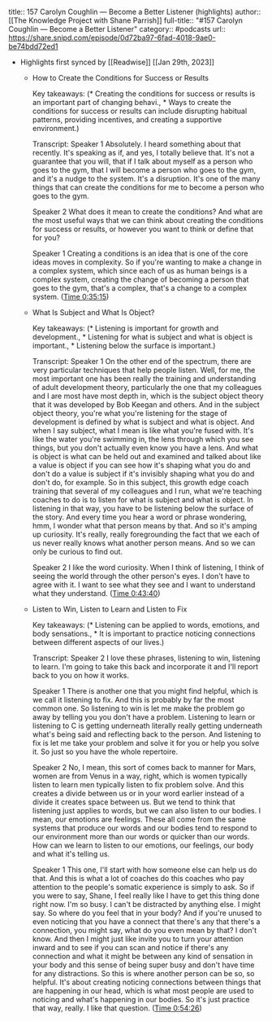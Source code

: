 title:: 157 Carolyn Coughlin —  Become a Better Listener (highlights)
author:: [[The Knowledge Project with Shane Parrish]]
full-title:: "\#157 Carolyn Coughlin —  Become a Better Listener"
category:: #podcasts
url:: https://share.snipd.com/episode/0d72ba97-6fad-4018-9ae0-be74bdd72ed1

- Highlights first synced by [[Readwise]] [[Jan 29th, 2023]]
	- How to Create the Conditions for Success or Results
	  
	  Key takeaways:
	  (* Creating the conditions for success or results is an important part of changing behavi., * Ways to create the conditions for success or results can include disrupting habitual patterns, providing incentives, and creating a supportive environment.)
	  
	  Transcript:
	  Speaker 1
	  Absolutely. I heard something about that recently. It's speaking as if, and yes, I totally believe that. It's not a guarantee that you will, that if I talk about myself as a person who goes to the gym, that I will become a person who goes to the gym, and it's a nudge to the system. It's a disruption. It's one of the many things that can create the conditions for me to become a person who goes to the gym.
	  
	  Speaker 2
	  What does it mean to create the conditions? And what are the most useful ways that we can think about creating the conditions for success or results, or however you want to think or define that for you?
	  
	  Speaker 1
	  Creating a conditions is an idea that is one of the core ideas moves in complexity. So if you're wanting to make a change in a complex system, which since each of us as human beings is a complex system, creating the change of becoming a person that goes to the gym, that's a complex, that's a change to a complex system. ([Time 0:35:15](https://share.snipd.com/snip/32aeebd9-1404-4cc5-919e-30fbee8ded90))
	- What Is Subject and What Is Object?
	  
	  Key takeaways:
	  (* Listening is important for growth and development., * Listening for what is subject and what is object is important., * Listening below the surface is important.)
	  
	  Transcript:
	  Speaker 1
	  On the other end of the spectrum, there are very particular techniques that help people listen. Well, for me, the most important one has been really the training and understanding of adult development theory, particularly the one that my colleagues and I are most have most depth in, which is the subject object theory that it was developed by Bob Keegan and others. And in the subject object theory, you're what you're listening for the stage of development is defined by what is subject and what is object. And when I say subject, what I mean is like what you're fused with. It's like the water you're swimming in, the lens through which you see things, but you don't actually even know you have a lens. And what is object is what can be held out and examined and talked about like a value is object if you can see how it's shaping what you do and don't do a value is subject if it's invisibly shaping what you do and don't do, for example. So in this subject, this growth edge coach training that several of my colleagues and I run, what we're teaching coaches to do is to listen for what is subject and what is object. In listening in that way, you have to be listening below the surface of the story. And every time you hear a word or phrase wondering, hmm, I wonder what that person means by that. And so it's amping up curiosity. It's really, really foregrounding the fact that we each of us never really knows what another person means. And so we can only be curious to find out.
	  
	  Speaker 2
	  I like the word curiosity. When I think of listening, I think of seeing the world through the other person's eyes. I don't have to agree with it. I want to see what they see and I want to understand what they understand. ([Time 0:43:40](https://share.snipd.com/snip/4d8d079b-d1fe-4b2d-a519-9b732e4bd480))
	- Listen to Win, Listen to Learn and Listen to Fix
	  
	  Key takeaways:
	  (* Listening can be applied to words, emotions, and body sensations., * It is important to practice noticing connections between different aspects of our lives.)
	  
	  Transcript:
	  Speaker 2
	  I love these phrases, listening to win, listening to learn. I'm going to take this back and incorporate it and I'll report back to you on how it works.
	  
	  Speaker 1
	  There is another one that you might find helpful, which is we call it listening to fix. And this is probably by far the most common one. So listening to win is let me make the problem go away by telling you you don't have a problem. Listening to learn or listening to C is getting underneath literally really getting underneath what's being said and reflecting back to the person. And listening to fix is let me take your problem and solve it for you or help you solve it. So just so you have the whole repertoire.
	  
	  Speaker 2
	  No, I mean, this sort of comes back to manner for Mars, women are from Venus in a way, right, which is women typically listen to learn men typically listen to fix problem solve. And this creates a divide between us or in your word earlier instead of a divide it creates space between us. But we tend to think that listening just applies to words, but we can also listen to our bodies. I mean, our emotions are feelings. These all come from the same systems that produce our words and our bodies tend to respond to our environment more than our words or quicker than our words. How can we learn to listen to our emotions, our feelings, our body and what it's telling us.
	  
	  Speaker 1
	  This one, I'll start with how someone else can help us do that. And this is what a lot of coaches do this coaches who pay attention to the people's somatic experience is simply to ask. So if you were to say, Shane, I feel really like I have to get this thing done right now. I'm so busy. I can't be distracted by anything else. I might say. So where do you feel that in your body? And if you're unused to even noticing that you have a connect that there's any that there's a connection, you might say, what do you even mean by that? I don't know. And then I might just like invite you to turn your attention inward and to see if you can scan and notice if there's any connection and what it might be between any kind of sensation in your body and this sense of being super busy and don't have time for any distractions. So this is where another person can be so, so helpful. It's about creating noticing connections between things that are happening in our head, which is what most people are used to noticing and what's happening in our bodies. So it's just practice that way, really. I like that question. ([Time 0:54:26](https://share.snipd.com/snip/cab64819-6498-4a4a-8d57-bff5d3974819))